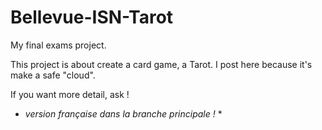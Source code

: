 # Bellevue-ISN-Tarot
My final exams project.

This project is about create a card game, a Tarot.
I post here because it's make a safe "cloud".

If you want more detail, ask !

* <i> version française dans la branche principale ! </i> *
